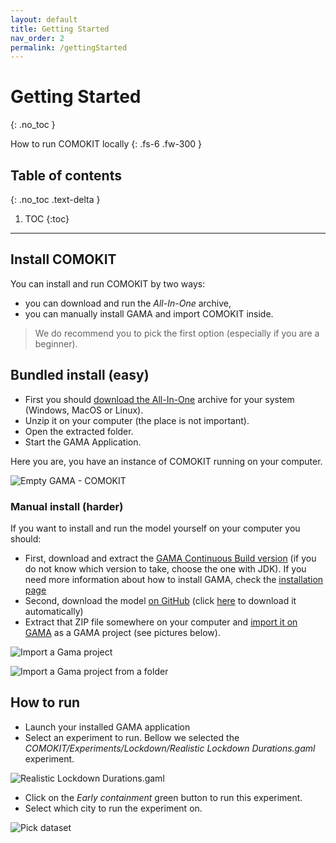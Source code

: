 ```yaml
---
layout: default
title: Getting Started
nav_order: 2
permalink: /gettingStarted
---
```


# Getting Started
{: .no_toc }


How to run COMOKIT locally
{: .fs-6 .fw-300 }

## Table of contents
{: .no_toc .text-delta }

1. TOC
{:toc}

---

## Install COMOKIT

You can install and run COMOKIT by two ways: 
- you can download and run the _All-In-One_ archive, 
- you can manually install GAMA and import COMOKIT inside. 

> We do recommend you to pick the first option (especially if you are a beginner).

## Bundled install (easy)

- First you should [download the All-In-One](https://github.com/COMOKIT/COMOKIT-Model/releases/tag/v1.0) archive for your system (Windows, MacOS or Linux).
- Unzip it on your computer (the place is not important).
- Open the extracted folder.
- Start the GAMA Application.

Here you are, you have an instance of COMOKIT running on your computer.

![Empty GAMA - COMOKIT](assets/images/GAMAxCOMOKIT-raw.png)

### Manual install (harder)

If you want to install and run the model yourself on your computer you should: 

- First, download and extract the [GAMA Continuous Build version](https://github.com/gama-platform/gama/releases/tag/continuous) (if you do not know which version to take, choose the one with JDK). If you need more information about how to install GAMA, check the [installation page](https://gama-platform.github.io/wiki/Installation)
- Second, download the model [on GitHub](https://github.com/COMOKIT/COMOKIT-Model) (click [here](https://github.com/COMOKIT/COMOKIT-Model/archive/master.zip) to download it automatically)
- Extract that ZIP file somewhere on your computer and [import it on GAMA](https://gama-platform.github.io/wiki/ImportingModels) as a GAMA project (see pictures below).

![Import a Gama project](https://gama-platform.github.io/resources/images/workspaceProjectsAndModels/import_menu_file_import.png)

![Import a Gama project from a folder](https://gama-platform.github.io/resources/images/workspaceProjectsAndModels/import_dialog_import_projects.png)

## How to run

- Launch your installed GAMA application
- Select an experiment to run. Bellow we selected the *COMOKIT/Experiments/Lockdown/Realistic Lockdown Durations.gaml* experiment.

![Realistic Lockdown Durations.gaml](assets/images/Gama-launching-experiment.png?raw=true)

- Click on the *Early containment* green button to run this experiment.
- Select which city to run the experiment on.

![Pick dataset](assets/images/Gama-launching-experiment-validation.png?raw=true)
